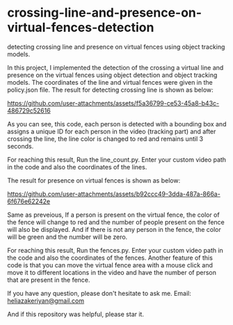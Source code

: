 # crossing-line-and-presence-on-virtual-fences-detection
detecting crossing line and presence on virtual fences using object tracking models.

In this project, I implemented the detection of the crossing a virtual line and presence on the virtual fences using object detection and object tracking models.
The coordinates of the line and virtual fences were given in the policy.json file.
The result for detecting crossing line is shown as below:

https://github.com/user-attachments/assets/f5a36799-ce53-45a8-b43c-486729c52616

As you can see, this code, each person is detected with a bounding box and assigns a unique ID for each person in the video (tracking part) and after crossing the line, the line color is changed to red and remains until 3 seconds. 

For reaching this result, Run the line_count.py. 
Enter your custom video path in the code and also the coordinates of the lines.



The result for presence on virtual fences is shown as below:

https://github.com/user-attachments/assets/b92ccc49-3dda-487a-866a-6f676e62242e

Same as preveious, If a person is present on the virtual fence, the color of the fence will change to red and the number of people present on the fence will also be displayed.
And if there is not any person in the fence, the color will be green and the number will be zero.

For reaching this result, Run the fences.py. 
Enter your custom video path in the code and also the coordinates of the fences.
Another feature of this code is that you can move the virtual fence area with a mouse click and move it to different locations in the video and  have the number of person that are present in the fence.



If you have any question, please don't hesitate to ask me. 
Email: heliazakeriyan@gmail.com

And if this repository was helpful, please star it.
